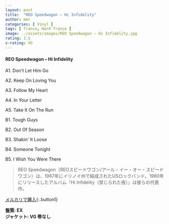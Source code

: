 ```yaml
---
layout: post
title:  "REO Speedwagon – Hi Infidelity"
author: mmr
categories: [ Vinyl ]
tags: [ Trance, Hard Trance ]
image: ../assets/images/REO Speedwagon – Hi Infidelity.jpg
rating: 3.5
v-rating: VG
---
```


#### REO Speedwagon – Hi Infidelity

A1. Don't Let Him Go

A2. Keep On Loving You

A3. Follow My Heart

A4. In Your Letter

A5. Take It On The Run

B1. Tough Guys

B2. Out Of Season

B3. Shakin' It Loose

B4. Someone Tonight

B5. I Wish You Were There

> REO Speedwagon（REOスピードワゴン/アール・イー・オー・スピードワゴン）は、1967年にイリノイ州で結成されたUSロックバンド。1980年にリリースしたアルバム『Hi Infidelity（禁じられた夜）』は彼らの代表作。

[メルカリで購入](https://jp.mercari.com/item/m78682401500){:.button1}

<div class="mt-4 mb-4 d-flex align-items-center">
<strong class="mr-1">盤質: EX</strong>
</div>
<div class="mt-4 mb-4 d-flex align-items-center">
<strong class="mr-1">ジャケット: VG 帯なし</strong>
</div>
